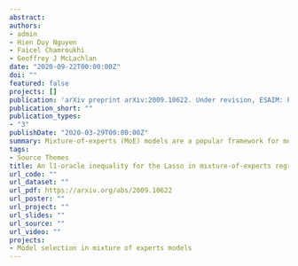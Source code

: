 ```yaml
---
abstract: 
authors:
- admin
- Hien Duy Nguyen
- Faicel Chamroukhi
- Geoffrey J McLachlan
date: "2020-09-22T00:00:00Z"
doi: ""
featured: false
projects: []
publication: 'arXiv preprint arXiv:2009.10622. Under revision, ESAIM: Probability and Statistics'
publication_short: ""
publication_types:
- "3"
publishDate: "2020-03-29T00:00:00Z"
summary: Mixture-of-experts (MoE) models are a popular framework for modeling heterogeneity in data, for both regression and classification problems in statistics and machine learning, due to their flexibility and the abundance of statistical estimation and model choice tools. Such flexibility comes from allowing the mixture weights (or gating functions) in the MoE model to depend on the explanatory variables, along with the experts (or component densities). This permits the modeling of data arising from more complex data generating processes, compared to the classical finite mixtures and finite mixtures of regression models, whose mixing parameters are independent of the covariates. The use of MoE models in a high-dimensional setting, when the number of explanatory variables can be much larger than the sample size (i.e., $p \gg n)$, is challenging from a computational point of view, and in particular from a theoretical point of view, where the literature is still lacking results in dealing with the curse of dimensionality, in both the statistical estimation and feature selection. We consider the finite mixture-of-experts model with soft-max gating functions and Gaussian experts for high-dimensional regression on heterogeneous data, and its $l_1$-regularized estimation via the Lasso. We focus on the Lasso estimation properties rather than its feature selection properties. We provide a lower bound on the regularization parameter of the Lasso function that ensures an $l_1$-oracle inequality satisfied by the Lasso estimator according to the Kullback-Leibler loss.
tags:
- Source Themes
title: An l1-oracle inequality for the Lasso in mixture-of-experts regression models
url_code: ""
url_dataset: ""
url_pdf: https://arxiv.org/abs/2009.10622
url_poster: ""
url_project: ""
url_slides: ""
url_source: ""
url_video: ""
projects:
- Model selection in mixture of experts models
---
```




